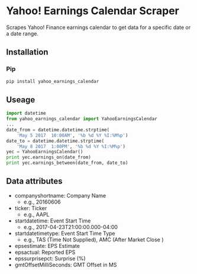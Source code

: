 # Yahoo! Earnings Calendar Scraper
Scrapes Yahoo! Finance earnings calendar to get data for a specific date or a date range.

## Installation
### Pip
```sh
pip install yahoo_earnings_calendar
```

## Useage
```python
import datetime
from yahoo_earnings_calendar import YahooEarningsCalendar
...
date_from = datetime.datetime.strptime(
    'May 5 2017  10:00AM', '%b %d %Y %I:%M%p')
date_to = datetime.datetime.strptime(
    'May 8 2017  1:00PM', '%b %d %Y %I:%M%p')
yec = YahooEarningsCalendar()
print yec.earnings_on(date_from)
print yec.earnings_between(date_from, date_to)
```


## Data attributes
- companyshortname: Company Name
  - e.g., 20160606
- ticker: Ticker
  - e.g., AAPL
- startdatetime: Event Start Time
  - e.g., 2017-04-23T21:00:00.000-04:00
- startdatetimetype: Event Start Time Type
  - e.g., TAS (Time Not Supplied), AMC (After Market Close	)
- epsestimate: EPS Estimate
- epsactual: Reported EPS
- epssurprisepct: Surprise (%)
- gmtOffsetMilliSeconds: GMT Offset in MS
